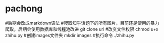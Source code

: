 # pachong
#后期会改成markdown语法
#爬取知乎话题下的所有图片，目前还是使用的暴力爬取，后期会使用数据库和线程池改进
git clone url
#改变文件权限
chmod u+x zhihu.py
#创建images文件夹
mkdir images
#执行命令
./zhihu.py
